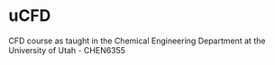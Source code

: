 # uCFD
CFD course as taught in the Chemical Engineering Department at the University of Utah - CHEN6355
